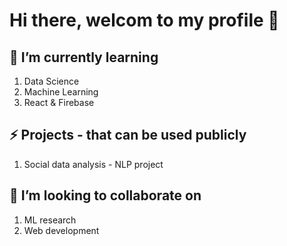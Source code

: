 # Hi there, welcom to my profile 👋

## 🌱 I’m currently learning
1. Data Science
2. Machine Learning
3. React & Firebase

## ⚡ Projects - that can be used publicly
1. Social data analysis - NLP project

## 👯 I’m looking to collaborate on
1. ML research
2. Web development

<!--
**alrizkipascar/alrizkipascar** is a ✨ _special_ ✨ repository because its `README.md` (this file) appears on your GitHub profile.

Here are some ideas to get you started:

- 🔭 I’m currently working on ...
- 🌱 I’m currently learning ...
- 👯 I’m looking to collaborate on ...
- 🤔 I’m looking for help with ...
- 💬 Ask me about ...
- 📫 How to reach me: ...
- 😄 Pronouns: ...
- ⚡ Fun fact: ...
-->
